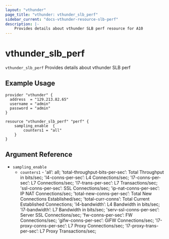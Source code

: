 ```yaml
---
layout: "vthunder"
page_title: "vthunder: vthunder_slb_perf"
sidebar_current: "docs-vthunder-resource-slb-perf"
description: |-
    Provides details about vthunder SLB perf resource for A10
---
```


# vthunder\_slb\_perf

`vthunder_slb_perf` Provides details about vthunder SLB perf
## Example Usage


```hcl
provider "vthunder" {
  address  = "129.213.82.65"
  username = "admin"
  password = "admin"
}

resource "vthunder_slb_perf" "perf" {
	sampling_enable  {
	    counters1 = "all"
	}
}
```

## Argument Reference

* `sampling_enable`
    * `counters1` - 'all’: all; 'total-throughput-bits-per-sec’: Total Throughput in bits/sec; 'l4-conns-per-sec’: L4 Connections/sec; 'l7-conns-per-sec’: L7 Connections/sec; 'l7-trans-per-sec’: L7 Transactions/sec; 'ssl-conns-per-sec’: SSL Connections/sec; 'ip-nat-conns-per-sec’: IP NAT Connections/sec; 'total-new-conns-per-sec’: Total New Connections Established/sec; 'total-curr-conns’: Total Current Established Connections; 'l4-bandwidth’: L4 Bandwidth in bits/sec; 'l7-bandwidth’: L7 Bandwidth in bits/sec; 'serv-ssl-conns-per-sec’: Server SSL Connections/sec; 'fw-conns-per-sec’: FW Connections/sec; 'gifw-conns-per-sec’: GiFW Connections/sec; 'l7-proxy-conns-per-sec’: L7 Proxy Connections/sec; 'l7-proxy-trans-per-sec’: L7 Proxy Transactions/sec;